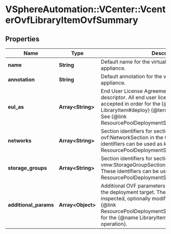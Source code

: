 # VSphereAutomation::VCenter::VcenterOvfLibraryItemOvfSummary

## Properties
Name | Type | Description | Notes
------------ | ------------- | ------------- | -------------
**name** | **String** | Default name for the virtual machine or virtual appliance. | [optional] 
**annotation** | **String** | Default annotation for the virtual machine or virtual appliance. | [optional] 
**eul_as** | **Array&lt;String&gt;** | End User License Agreements specified in the OVF descriptor. All end user license agreements must be accepted in order for the {@name LibraryItem#deploy} {@term operation} to succeed. See {@link ResourcePoolDeploymentSpec#acceptAllEula}. | [optional] 
**networks** | **Array&lt;String&gt;** | Section identifiers for sections of type ovf:NetworkSection in the OVF descriptor. These identifiers can be used as keys in {@link ResourcePoolDeploymentSpec#networkMappings}. | [optional] 
**storage_groups** | **Array&lt;String&gt;** | Section identifiers for sections of type vmw:StorageGroupSection in the OVF descriptor. These identifiers can be used as keys in {@link ResourcePoolDeploymentSpec#storageMappings}. | [optional] 
**additional_params** | **Array&lt;Object&gt;** | Additional OVF parameters which can be specified for the deployment target. These OVF parameters can be inspected, optionally modified, and used as values in {@link ResourcePoolDeploymentSpec#additionalParameters} for the {@name LibraryItem#deploy} {@term operation}. | [optional] 


